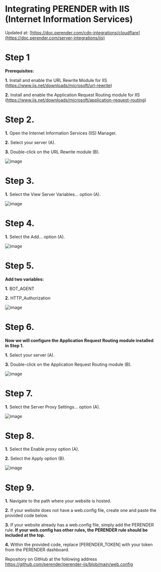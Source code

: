 # Integrating PERENDER with IIS (Internet Information Services)
Updated at: [https://doc.perender.com/cdn-integrations/cloudflare](https://doc.perender.com/server-integrations/iis)

# Step 1
<b>Prerequisites:</b>

<b>1.</b> Install and enable the URL Rewrite Module for IIS (https://www.iis.net/downloads/microsoft/url-rewrite)

<b>2.</b> Install and enable the Application Request Routing module for IIS (https://www.iis.net/downloads/microsoft/application-request-routing)

# Step 2.
<b>1.</b> Open the Internet Information Services (IIS) Manager.

<b>2.</b> Select your server (A).

<b>3.</b> Double-click on the URL Rewrite module (B).

![image](https://github.com/perender/perender-iis/assets/155614699/e2869b3d-36c5-4046-9ed4-d2e3f4bfee38)

# Step 3.
<b>1.</b> Select the View Server Variables... option (A).

![image](https://github.com/perender/perender-iis/assets/155614699/4ffd5c5b-a996-45ef-90f7-c0eac7ed113f)

# Step 4.
<b>1.</b> Select the Add... option (A).

![image](https://github.com/perender/perender-iis/assets/155614699/aca01322-5b35-4c7c-8c95-5066b2fd8cb6)

# Step 5.
<b>Add two variables:</b>

<b>1.</b> BOT_AGENT

<b>2.</b> HTTP_Authorization

![image](https://github.com/perender/perender-iis/assets/155614699/62142af6-e2d4-4fc9-87dd-c9180f24e5ec)

# Step 6.
<b>Now we will configure the Application Request Routing module installed in Step 1.</b>

<b>1.</b> Select your server (A).

<b>3.</b> Double-click on the Application Request Routing module (B).

![image](https://github.com/perender/perender-iis/assets/155614699/6fd699bf-63bd-41b7-91f7-00dad587aae2)

# Step 7.
<b>1.</b> Select the Server Proxy Settings... option (A).

![image](https://github.com/perender/perender-iis/assets/155614699/11b6e717-42f7-492c-b50c-2d99af23c874)

# Step 8.
<b>1.</b> Select the Enable proxy option (A).

<b>2.</b> Select the Apply option (B).

![image](https://github.com/perender/perender-iis/assets/155614699/7c62c4ca-33cd-46ee-90b4-271458aa0e3a)

# Step 9.
<b>1.</b> Navigate to the path where your website is hosted.

<b>2.</b> If your website does not have a web.config file, create one and paste the provided code below.

<b>3.</b> If your website already has a web.config file, simply add the PERENDER rule. <b>If your web.config has other rules, the PERENDER rule should be included at the top.</b>

<b>4.</b> Within the provided code, replace [PERENDER_TOKEN] with your token from the PERENDER dashboard.

Repository on GitHub at the following address https://github.com/perender/perender-iis/blob/main/web.config

